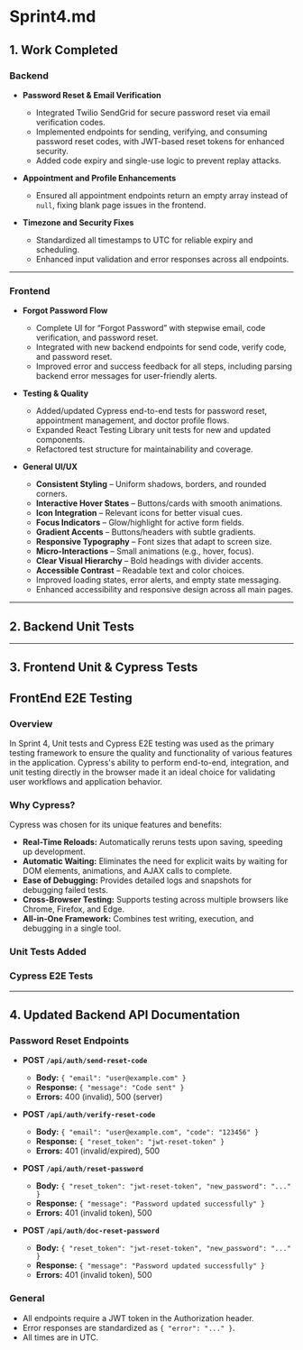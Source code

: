 # Sprint4.md

## 1. Work Completed

### **Backend**

- **Password Reset & Email Verification**
  - Integrated Twilio SendGrid for secure password reset via email verification codes.
  - Implemented endpoints for sending, verifying, and consuming password reset codes, with JWT-based reset tokens for enhanced security.
  - Added code expiry and single-use logic to prevent replay attacks.

- **Appointment and Profile Enhancements**
  - Ensured all appointment endpoints return an empty array instead of `null`, fixing blank page issues in the frontend.

- **Timezone and Security Fixes**
  - Standardized all timestamps to UTC for reliable expiry and scheduling.
  - Enhanced input validation and error responses across all endpoints.

---

### **Frontend**

- **Forgot Password Flow**
  - Complete UI for “Forgot Password” with stepwise email, code verification, and password reset.
  - Integrated with new backend endpoints for send code, verify code, and password reset.
  - Improved error and success feedback for all steps, including parsing backend error messages for user-friendly alerts.

- **Testing & Quality**
  - Added/updated Cypress end-to-end tests for password reset, appointment management, and doctor profile flows.
  - Expanded React Testing Library unit tests for new and updated components.
  - Refactored test structure for maintainability and coverage.

- **General UI/UX**
  - **Consistent Styling** – Uniform shadows, borders, and rounded corners.
  - **Interactive Hover States** – Buttons/cards with smooth animations.
  - **Icon Integration** – Relevant icons for better visual cues.
  - **Focus Indicators** – Glow/highlight for active form fields.
  - **Gradient Accents** – Buttons/headers with subtle gradients.
  - **Responsive Typography** – Font sizes that adapt to screen size.
  - **Micro-Interactions** – Small animations (e.g., hover, focus).
  - **Clear Visual Hierarchy** – Bold headings with divider accents.
  - **Accessible Contrast** – Readable text and color choices.
  - Improved loading states, error alerts, and empty state messaging.
  - Enhanced accessibility and responsive design across all main pages.

---

## 2. Backend Unit Tests



---

## 3. Frontend Unit & Cypress Tests

## **FrontEnd E2E Testing**

### Overview
In Sprint 4, Unit tests and Cypress E2E testing was used as the primary testing framework to ensure the quality and functionality of various features in the application. Cypress's ability to perform end-to-end, integration, and unit testing directly in the browser made it an ideal choice for validating user workflows and application behavior.

### Why Cypress?
Cypress was chosen for its unique features and benefits:

- **Real-Time Reloads:** Automatically reruns tests upon saving, speeding up development.
- **Automatic Waiting:** Eliminates the need for explicit waits by waiting for DOM elements, animations, and AJAX calls to complete.
- **Ease of Debugging:** Provides detailed logs and snapshots for debugging failed tests.
- **Cross-Browser Testing:** Supports testing across multiple browsers like Chrome, Firefox, and Edge.
- **All-in-One Framework:** Combines test writing, execution, and debugging in a single tool.

### Unit Tests Added 



### **Cypress E2E Tests**


---

## 4. Updated Backend API Documentation

### **Password Reset Endpoints**
- **POST `/api/auth/send-reset-code`**
  - **Body:** `{ "email": "user@example.com" }`
  - **Response:** `{ "message": "Code sent" }`
  - **Errors:** 400 (invalid), 500 (server)

- **POST `/api/auth/verify-reset-code`**
  - **Body:** `{ "email": "user@example.com", "code": "123456" }`
  - **Response:** `{ "reset_token": "jwt-reset-token" }`
  - **Errors:** 401 (invalid/expired), 500

- **POST `/api/auth/reset-password`**
  - **Body:** `{ "reset_token": "jwt-reset-token", "new_password": "..." }`
  - **Response:** `{ "message": "Password updated successfully" }`
  - **Errors:** 401 (invalid token), 500

- **POST `/api/auth/doc-reset-password`**
  - **Body:** `{ "reset_token": "jwt-reset-token", "new_password": "..." }`
  - **Response:** `{ "message": "Password updated successfully" }`
  - **Errors:** 401 (invalid token), 500

### **General**
- All endpoints require a JWT token in the Authorization header.
- Error responses are standardized as `{ "error": "..." }`.
- All times are in UTC.
